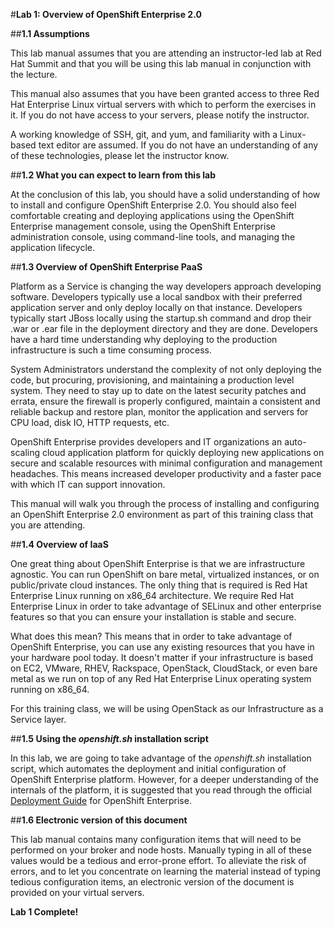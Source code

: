 #**Lab 1: Overview of OpenShift Enterprise 2.0**

##**1.1 Assumptions**

This lab manual assumes that you are attending an instructor-led lab at Red Hat Summit and that you will be using this lab manual in conjunction with the lecture.  

This manual also assumes that you have been granted access to three Red Hat Enterprise Linux virtual servers with which to perform the exercises in it.  If you do not have access to your servers, please notify the instructor.

A working knowledge of SSH, git, and yum, and familiarity with a Linux-based text editor are assumed.  If you do not have an understanding of any of these technologies, please let the instructor know.

##**1.2 What you can expect to learn from this lab**

At the conclusion of this lab, you should have a solid understanding of how to install and configure OpenShift Enterprise 2.0.  You should also feel comfortable creating and deploying applications using the OpenShift Enterprise management console, using the OpenShift Enterprise administration console, using command-line tools, and managing the application lifecycle.

##**1.3 Overview of OpenShift Enterprise PaaS**

Platform as a Service is changing the way developers approach developing software. Developers typically use a local sandbox with their preferred application server and only deploy locally on that instance. Developers typically start JBoss locally using the startup.sh command and drop their .war or .ear file in the deployment directory and they are done.  Developers have a hard time understanding why deploying to the production infrastructure is such a time consuming process.

System Administrators understand the complexity of not only deploying the code, but procuring, provisioning, and maintaining a production level system. They need to stay up to date on the latest security patches and errata, ensure the firewall is properly configured, maintain a consistent and reliable backup and restore plan, monitor the application and servers for CPU load, disk IO, HTTP requests, etc.

OpenShift Enterprise provides developers and IT organizations an auto-scaling cloud application platform for quickly deploying new applications on secure and scalable resources with minimal configuration and management headaches. This means increased developer productivity and a faster pace with which IT can support innovation.

This manual will walk you through the process of installing and configuring an OpenShift Enterprise 2.0 environment as part of this training class that you are attending.

##**1.4 Overview of IaaS**

One great thing about OpenShift Enterprise is that we are infrastructure agnostic. You can run OpenShift on bare metal, virtualized instances, or on public/private cloud instances. The only thing that is required is Red Hat Enterprise Linux running on x86_64 architecture. We require Red Hat Enterprise Linux in order to take advantage of SELinux and other enterprise features so that you can ensure your installation is stable and secure.

What does this mean? This means that in order to take advantage of OpenShift Enterprise, you can use any existing resources that you have in your hardware pool today. It doesn't matter if your infrastructure is based on EC2, VMware, RHEV, Rackspace, OpenStack, CloudStack, or even bare metal as we run on top of any Red Hat Enterprise Linux operating system running on x86_64.

For this training class, we will be using OpenStack as our Infrastructure as a Service layer.

##**1.5 Using the *openshift.sh* installation script**

In this lab, we are going to take advantage of the *openshift.sh* installation script, which automates the deployment and initial configuration of OpenShift Enterprise platform.  However, for a deeper understanding of the internals of the platform, it is suggested that you read through the official [Deployment Guide](https://access.redhat.com/site/documentation/en-US/OpenShift_Enterprise/2/html-single/Deployment_Guide/index.html) for OpenShift Enterprise.

##**1.6 Electronic version of this document**

This lab manual contains many configuration items that will need to be performed on your broker and node hosts.  Manually typing in all of these values would be a tedious and error-prone effort.  To alleviate the risk of errors, and to let you concentrate on learning the material instead of typing tedious configuration items, an electronic version of the document is provided on your virtual servers.
    
    
**Lab 1 Complete!**

<!--BREAK-->
